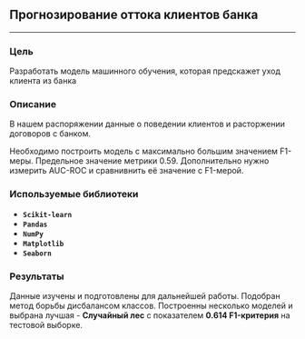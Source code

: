 ﻿## Прогнозирование оттока клиентов банка

---

### Цель
Разработать модель машинного обучения, которая предскажет уход клиента из банка

### Описание
В нашем распоряжении данные о поведении клиентов и расторжении договоров с банком.

Необходимо построить модель с максимально большим значением F1-меры. Предельное значение метрики 0.59. Дополнительно нужно измерить AUC-ROC и сравнивнить её значение с F1-мерой.

### Используемые библиотеки
- **`Scikit-learn`**
- **`Pandas`**
- **`NumPy`**
- **`Matplotlib`**
- **`Seaborn`**

### Результаты
Данные изучены и подготовлены для дальнейшей работы. Подобран метод борьбы дисбалансом классов. Построенны несколько моделей и выбрана лучшая - **Случайный лес** с показателем **0.614 F1-критерия** на тестовой выборке.
